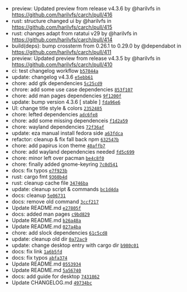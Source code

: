 
* preview: Updated preview from release v4.3.6 by @harilvfs in https://github.com/harilvfs/carch/pull/416
* rust: structure changed ui by @harilvfs in https://github.com/harilvfs/carch/pull/415
* rust: changes adapt from ratatui v29 by @harilvfs in https://github.com/harilvfs/carch/pull/414
* build(deps): bump crossterm from 0.26.1 to 0.29.0 by @dependabot in https://github.com/harilvfs/carch/pull/411
* preview: Updated preview from release v4.3.5 by @harilvfs in https://github.com/harilvfs/carch/pull/410
* ci: test changelog workflow [`b57044a`](https://github.com/harilvfs/carch/commit/b57044a)
* update: changelog v4.3.6 [`e5ebb61`](https://github.com/harilvfs/carch/commit/e5ebb61)
* chore: add gtk dependencies [`5c25cd9`](https://github.com/harilvfs/carch/commit/5c25cd9)
* chrore: add some use case dependencies [`853f107`](https://github.com/harilvfs/carch/commit/853f107)
* chore: add man pages dependencies [`9f1200f`](https://github.com/harilvfs/carch/commit/9f1200f)
* update: bump version 4.3.6 [ stable ] [`fda96e6`](https://github.com/harilvfs/carch/commit/fda96e6)
* UI: change title style & colors [`2352485`](https://github.com/harilvfs/carch/commit/2352485)
* chore: lefted dependencies [`adc6fe8`](https://github.com/harilvfs/carch/commit/adc6fe8)
* chore: add some missing dependenceis [`f1d2a59`](https://github.com/harilvfs/carch/commit/f1d2a59)
* chore: wayland dependencies [`72f36af`](https://github.com/harilvfs/carch/commit/72f36af)
* update: eza manual install fedora side [`a63fdca`](https://github.com/harilvfs/carch/commit/a63fdca)
* refactor: cleanup & fix fall back npm [`632547b`](https://github.com/harilvfs/carch/commit/632547b)
* chore: add papirus icon theme [`40affb7`](https://github.com/harilvfs/carch/commit/40affb7)
* chore: add wayland dependencies needed [`fd5c699`](https://github.com/harilvfs/carch/commit/fd5c699)
* chore: minor left over pacman [`be4c8f0`](https://github.com/harilvfs/carch/commit/be4c8f0)
* chore: finally added gnome-keyring [`7c0d541`](https://github.com/harilvfs/carch/commit/7c0d541)
* docs: fix typos [`e7f923b`](https://github.com/harilvfs/carch/commit/e7f923b)
* rust: cargo fmt [`9360b4d`](https://github.com/harilvfs/carch/commit/9360b4d)
* rust: cleanup cache file [`34746ba`](https://github.com/harilvfs/carch/commit/34746ba)
* update: cleanup script & commands [`bc1d4da`](https://github.com/harilvfs/carch/commit/bc1d4da)
* docs: cleanup [`5e06731`](https://github.com/harilvfs/carch/commit/5e06731)
* docs: remove old command [`3ccf217`](https://github.com/harilvfs/carch/commit/3ccf217)
* Update README.md [`e27805f`](https://github.com/harilvfs/carch/commit/e27805f)
* docs: added man pages [`c9bd829`](https://github.com/harilvfs/carch/commit/c9bd829)
* Update README.md [`b26a48a`](https://github.com/harilvfs/carch/commit/b26a48a)
* Update README.md [`027a4ba`](https://github.com/harilvfs/carch/commit/027a4ba)
* chore: add slock dependencies [`61c5cd8`](https://github.com/harilvfs/carch/commit/61c5cd8)
* update: cleanup old dir [`0a72ac9`](https://github.com/harilvfs/carch/commit/0a72ac9)
* update: change desktop entry with cargo dir [`b980c01`](https://github.com/harilvfs/carch/commit/b980c01)
* docs: fix link [`1a6b5fd`](https://github.com/harilvfs/carch/commit/1a6b5fd)
* docs: fix typos [`abfa374`](https://github.com/harilvfs/carch/commit/abfa374)
* Update README.md [`0553934`](https://github.com/harilvfs/carch/commit/0553934)
* Update README.md [`5a56740`](https://github.com/harilvfs/carch/commit/5a56740)
* docs: add guide for desktop [`7431862`](https://github.com/harilvfs/carch/commit/7431862)
* Update CHANGELOG.md [`49734bc`](https://github.com/harilvfs/carch/commit/49734bc)
